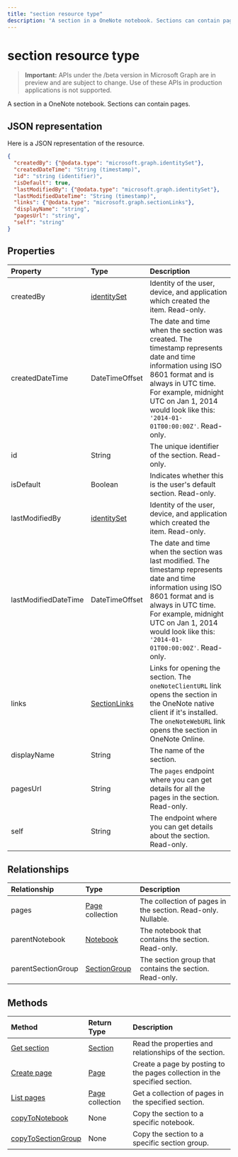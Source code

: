 ```yaml
---
title: "section resource type"
description: "A section in a OneNote notebook. Sections can contain pages."
---
```


# section resource type

> **Important:** APIs under the /beta version in Microsoft Graph are in preview and are subject to change. Use of these APIs in production applications is not supported.

A section in a OneNote notebook. Sections can contain pages.

## JSON representation

Here is a JSON representation of the resource.

<!-- {
  "blockType": "resource",
  "optionalProperties": [
    "pages",
    "parentNotebook",
    "parentSectionGroup"
  ],
  "@odata.type": "microsoft.graph.onenoteSection"
}-->

```json
{
  "createdBy": {"@odata.type": "microsoft.graph.identitySet"},
  "createdDateTime": "String (timestamp)",
  "id": "string (identifier)",
  "isDefault": true,
  "lastModifiedBy": {"@odata.type": "microsoft.graph.identitySet"},
  "lastModifiedDateTime": "String (timestamp)",
  "links": {"@odata.type": "microsoft.graph.sectionLinks"},
  "displayName": "string",
  "pagesUrl": "string",
  "self": "string"
}

```
## Properties
| Property	   | Type	|Description|
|:---------------|:--------|:----------|
|createdBy|[identitySet](identityset.md)|Identity of the user, device, and application which created the item. Read-only.|
|createdDateTime|DateTimeOffset|The date and time when the section was created. The timestamp represents date and time information using ISO 8601 format and is always in UTC time. For example, midnight UTC on Jan 1, 2014 would look like this: `'2014-01-01T00:00:00Z'`. Read-only.|
|id|String|The unique identifier of the section.  Read-only.|
|isDefault|Boolean|Indicates whether this is the user's default section. Read-only.|
|lastModifiedBy|[identitySet](identityset.md)|Identity of the user, device, and application which created the item. Read-only.|
|lastModifiedDateTime|DateTimeOffset|The date and time when the section was last modified. The timestamp represents date and time information using ISO 8601 format and is always in UTC time. For example, midnight UTC on Jan 1, 2014 would look like this: `'2014-01-01T00:00:00Z'`. Read-only.|
|links|[SectionLinks](sectionlinks.md)|Links for opening the section. The `oneNoteClientURL` link opens the section in the OneNote native client if it's installed. The `oneNoteWebURL` link opens the section in OneNote Online.|
|displayName|String|The name of the section. |
|pagesUrl|String|The `pages` endpoint where you can get details for all the pages in the section. Read-only.|
|self|String|The endpoint where you can get details about the section. Read-only.|

## Relationships
| Relationship | Type	|Description|
|:---------------|:--------|:----------|
|pages|[Page](page.md) collection|The collection of pages in the section.  Read-only. Nullable.|
|parentNotebook|[Notebook](notebook.md)|The notebook that contains the section.  Read-only.|
|parentSectionGroup|[SectionGroup](sectiongroup.md)|The section group that contains the section.  Read-only.|

## Methods

| Method		   | Return Type	|Description|
|:---------------|:--------|:----------|
|[Get section](../api/section-get.md) | [Section](section.md) |Read the properties and relationships of the section.|
|[Create page](../api/section-post-pages.md) |[Page](page.md)| Create a page by posting to the pages collection in the specified section.|
|[List pages](../api/section-list-pages.md) |[Page](page.md) collection| Get a collection of pages in the specified section.|
|[copyToNotebook](../api/section-copytonotebook.md)|None|Copy the section to a specific notebook.|
|[copyToSectionGroup](../api/section-copytosectiongroup.md)|None|Copy the section to a specific section group.|

<!-- uuid: 8fcb5dbc-d5aa-4681-8e31-b001d5168d79
2015-10-25 14:57:30 UTC -->
<!-- {
  "type": "#page.annotation",
  "description": "onenoteSection resource",
  "keywords": "",
  "section": "documentation",
  "tocPath": ""
}-->
